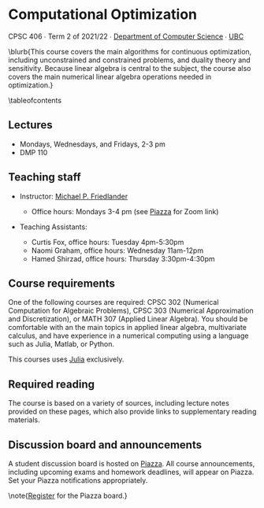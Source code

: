 # Computational Optimization

CPSC 406 ∙ Term 2 of 2021/22 ∙ [Department of Computer Science](https://www.cs.ubc.ca) ∙ [UBC](https://www.ubc.ca)

\blurb{This course covers the main algorithms for continuous optimization, including unconstrained and constrained problems, and duality theory and sensitivity. Because linear algebra is central to the subject, the course also covers the main numerical linear algebra operations needed in optimization.}

\tableofcontents <!-- you can use \toc as well -->

## Lectures

[PiazzaLink]: http://piazza.com/ubc.ca/winterterm22021/cpsc406/home

- Mondays, Wednesdays, and Fridays, 2-3 pm
- DMP 110
<!-- - Online via Zoom until further notice (see [Piazza][PiazzaLink] for Zoom link) -->

<!-- - [Hugh Dempster Pavillion (DMP 110)](https://ssc.adm.ubc.ca/classroomservices/function/viewlocation?userEvent=ShowLocation&buildingID=DMP&roomID=110) -->

## Teaching staff

* Instructor: [Michael P. Friedlander](https://friedlander.io)
    * Office hours: Mondays 3-4 pm (see [Piazza][PiazzaLink] for Zoom link)
    
* Teaching Assistants:
  * Curtis Fox, office hours: Tuesday 4pm-5:30pm
  * Naomi Graham, office hours: Wednesday 11am-12pm
  * Hamed Shirzad, office hours: Thursday 3:30pm-4:30pm


## Course requirements

One of the following courses are required: CPSC 302 (Numerical Computation for Algebraic Problems), CPSC 303 (Numerical Approximation and Discretization), or MATH 307 (Applied Linear Algebra). You should be comfortable with an the main topics in applied linear algebra, multivariate calculus, and have experience in a numerical computing using a language such as Julia, Matlab, or Python.

This courses uses [Julia](https://julialang.org/) exclusively.

## Required reading

The course is based on a variety of sources, including lecture notes provided on these pages, which also provide links to supplementary reading materials. 

## Discussion board and announcements

A student discussion board is hosted on [Piazza][PiazzaLink]. All course announcements, including upcoming exams and homework deadlines, will appear on Piazza. Set your Piazza notifications appropriately. 

\note{[Register](http://piazza.com/ubc.ca/winterterm22021/cpsc406) for the Piazza board.}
